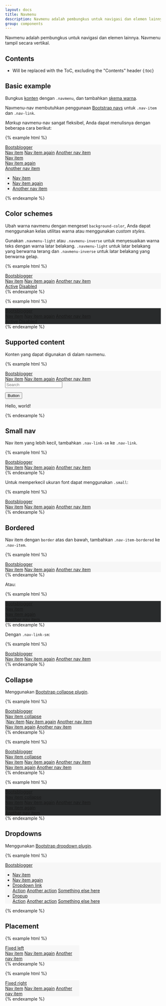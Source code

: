 ```yaml
---
layout: docs
title: Navmenu
description: Navmenu adalah pembungkus untuk navigasi dan elemen lainnya.
group: components
---
```


Navmenu adalah pembungkus untuk navigasi dan elemen lainnya. Navmenu tampil secara vertikal.

## Contents

* Will be replaced with the ToC, excluding the "Contents" header
{:toc}

## Basic example

Bungkus [konten](#supported-content) dengan `.navmenu`, dan tambahkan [skema warna](#color-schemes).

Navmenu-nav membutuhkan penggunaan [Bootstrap navs](https://v4-alpha.getbootstrap.com/components/navs/) untuk `.nav-item` dan `.nav-link`.

*Markup* navmenu-nav sangat fleksibel, Anda dapat menulisnya dengan beberapa cara berikut:

{% example html %}
<nav class="navmenu navmenu-light" style="background-color: #f7f7f7;">
  <a class="navmenu-brand" href="#">Bootsblogger</a>
  <!-- 1 -->
  <div class="navmenu-nav">
    <a class="nav-item nav-link" href="#">Nav item</a>
    <a class="nav-item nav-link" href="#">Nav item again</a>
    <a class="nav-item nav-link" href="#">Another nav item</a>
  </div>

  <!-- 2 -->
  <div class="navmenu-nav">
    <div class="nav-item">
      <a class="nav-link" href="#">Nav item</a>
    </div>
    <div class="nav-item">
      <a class="nav-link" href="#">Nav item again</a>
    </div>
    <div class="nav-item">
      <a class="nav-link" href="#">Another nav item</a>
    </div>
  </div>

  <!-- 3 -->
  <ul class="navmenu-nav">
    <li class="nav-item">
      <a class="nav-link" href="#">Nav item</a>
    </li>
    <li class="nav-item">
      <a class="nav-link" href="#">Nav item again</a>
    </li>
    <li class="nav-item">
      <a class="nav-link" href="#">Another nav item</a>
    </li>
  </ul>
</nav>
{% endexample %}

## Color schemes

Ubah warna navmenu dengan mengeset `background-color`, Anda dapat menggunakan kelas utilitas warna atau menggunakan *custom styles*.

Gunakan `.navmenu-light` atau `.navmenu-inverse` untuk menyesuaikan warna teks dengan warna latar belakang. `.navmenu-light` untuk latar belakang yang berwarna terang dan `.navmenu-inverse` untuk latar belakang yang berwarna gelap.

{% example html %}
<nav class="navmenu navmenu-light" style="background-color: #f7f7f7;">
  <a class="navmenu-brand" href="#">Bootsblogger</a>
  <div class="navmenu-nav">
    <a class="nav-item nav-link" href="#">Nav item</a>
    <a class="nav-item nav-link" href="#">Nav item again</a>
    <a class="nav-item nav-link" href="#">Another nav item</a>
  </div>

  <div class="navmenu-nav">
    <a class="nav-item nav-link active" href="#">Active</a>
    <a class="nav-item nav-link disabled" href="#">Disabled</a>
  </div>
</nav>
{% endexample %}

{% example html %}
<nav class="navmenu navmenu-inverse" style="background-color: #292b2c;">
  <a class="navmenu-brand" href="#">Bootsblogger</a>
  <div class="navmenu-nav">
    <a class="nav-item nav-link" href="#">Nav item</a>
    <a class="nav-item nav-link" href="#">Nav item again</a>
    <a class="nav-item nav-link" href="#">Another nav item</a>
  </div>

  <div class="navmenu-nav">
    <a class="nav-item nav-link active" href="#">Active</a>
    <a class="nav-item nav-link disabled" href="#">Disabled</a>
  </div>
</nav>
{% endexample %}

## Supported content

Konten yang dapat digunakan di dalam navmenu.

{% example html %}
<nav class="navmenu navmenu-light" style="background-color: #f7f7f7;">
  <!-- Brand -->
  <a class="navmenu-brand" href="#">Bootsblogger</a>

  <!-- Nav -->
  <div class="navmenu-nav">
    <a class="nav-item nav-link" href="#">Nav item</a>
    <a class="nav-item nav-link" href="#">Nav item again</a>
    <a class="nav-item nav-link" href="#">Another nav item</a>
  </div>

  <!-- Form -->
  <div class="navmenu-form">
    <form>
      <input class="form-control" type="text" placeholder="Search">
    </form>
  </div>

  <!-- Button -->
  <div class="navmenu-btn">
    <button type="button" class="btn btn-block btn-primary">Button</button>
  </div>

  <!-- Text -->
  <div class="navmenu-text">
    <p class="text-success">Hello, world!</p>
  </div>
</nav>
{% endexample %}

## Small nav

Nav item yang lebih kecil, tambahkan `.nav-link-sm` ke `.nav-link`.

{% example html %}
<nav class="navmenu navmenu-light" style="background-color: #f7f7f7;">
  <a class="navmenu-brand" href="#">Bootsblogger</a>
  <div class="navmenu-nav">
    <a class="nav-item nav-link nav-link-sm" href="#">Nav item</a>
    <a class="nav-item nav-link nav-link-sm" href="#">Nav item again</a>
    <a class="nav-item nav-link nav-link-sm" href="#">Another nav item</a>
  </div>
</nav>
{% endexample %}

Untuk memperkecil ukuran font dapat menggunakan `.small`:

{% example html %}
<nav class="navmenu navmenu-light" style="background-color: #f7f7f7;">
  <a class="navmenu-brand" href="#">Bootsblogger</a>
  <div class="navmenu-nav">
    <a class="nav-item nav-link nav-link-sm small" href="#">Nav item</a>
    <a class="nav-item nav-link nav-link-sm small" href="#">Nav item again</a>
    <a class="nav-item nav-link nav-link-sm small" href="#">Another nav item</a>
  </div>
</nav>
{% endexample %}

## Bordered

Nav item dengan `border` atas dan bawah, tambahkan `.nav-item-bordered` ke `.nav-item`.

{% example html %}
<nav class="navmenu navmenu-light" style="background-color: #f7f7f7;">
  <a class="navmenu-brand" href="#">Bootsblogger</a>
  <div class="navmenu-nav">
    <a class="nav-item nav-item-bordered nav-link" href="#">Nav item</a>
    <a class="nav-item nav-item-bordered nav-link" href="#">Nav item again</a>
    <a class="nav-item nav-item-bordered nav-link" href="#">Another nav item</a>
  </div>
</nav>
{% endexample %}

Atau:

{% example html %}
<nav class="navmenu navmenu-inverse" style="background-color: #292b2c;">
  <a class="navmenu-brand" href="#">Bootsblogger</a>
  <div class="navmenu-nav">
    <div class="nav-item nav-item-bordered">
      <a class="nav-link" href="#">Nav item</a>
    </div>
    <div class="nav-item nav-item-bordered">
      <a class="nav-link" href="#">Nav item again</a>
    </div>
    <div class="nav-item nav-item-bordered">
      <a class="nav-link" href="#">Another nav item</a>
    </div>
  </div>
</nav>
{% endexample %}

Dengan `.nav-link-sm`:

{% example html %}
<nav class="navmenu navmenu-light" style="background-color: #f7f7f7;">
  <a class="navmenu-brand" href="#">Bootsblogger</a>
  <div class="navmenu-nav">
    <a class="nav-item nav-item-bordered nav-link nav-link-sm" href="#">Nav item</a>
    <a class="nav-item nav-item-bordered nav-link nav-link-sm" href="#">Nav item again</a>
    <a class="nav-item nav-item-bordered nav-link nav-link-sm" href="#">Another nav item</a>
  </div>
</nav>
{% endexample %}

## Collapse

Menggunakan [Bootstrap collapse plugin](https://v4-alpha.getbootstrap.com/components/collapse/).

{% example html %}
<nav class="navmenu navmenu-light" style="background-color: #f7f7f7;">
  <a class="navmenu-brand" href="#">Bootsblogger</a>
  <div class="navmenu-nav">
    <a class="nav-item nav-link dropdown-toggle" data-toggle="collapse" href="#navmenuCollapseExample1" aria-expanded="false" aria-controls="navmenuCollapseExample1">
      Nav item collapse
    </a>
    <div class="collapse" id="navmenuCollapseExample1">
      <div style="border-left: 4px solid #ddd;">
        <a class="nav-item nav-link nav-link-sm small" href="#">Nav item</a>
        <a class="nav-item nav-link nav-link-sm small" href="#">Nav item again</a>
        <a class="nav-item nav-link nav-link-sm small" href="#">Another nav item</a>
      </div>
    </div>
    <a class="nav-item nav-link" href="#">Nav item again</a>
    <a class="nav-item nav-link" href="#">Another nav item</a>
  </div>
</nav>
{% endexample %}

{% example html %}
<nav class="navmenu navmenu-light" style="background-color: #f7f7f7;">
  <a class="navmenu-brand" href="#">Bootsblogger</a>
  <div class="navmenu-nav">
    <a class="nav-item nav-link dropdown-toggle" data-toggle="collapse" href="#navmenuCollapseExample2" aria-expanded="false" aria-controls="navmenuCollapseExample2">
      Nav item collapse
    </a>
    <div class="collapse" id="navmenuCollapseExample2">
      <a class="nav-item nav-item-bordered nav-link nav-link-sm small" href="#">Nav item</a>
      <a class="nav-item nav-item-bordered nav-link nav-link-sm small" href="#">Nav item again</a>
      <a class="nav-item nav-item-bordered nav-link nav-link-sm small" href="#">Another nav item</a>
    </div>
    <a class="nav-item nav-link" href="#">Nav item again</a>
    <a class="nav-item nav-link" href="#">Another nav item</a>
  </div>
</nav>
{% endexample %}

{% example html %}
<nav class="navmenu navmenu-inverse" style="background-color: #292b2c;">
  <a class="navmenu-brand" href="#">Bootsblogger</a>
  <div class="navmenu-nav">
    <div class="nav-item nav-item-bordered">
      <a class="nav-link dropdown-toggle" data-toggle="collapse" href="#navmenuCollapseExample3" aria-expanded="false" aria-controls="navmenuCollapseExample3">
        Nav item collapse
      </a>
      <div class="collapse" id="navmenuCollapseExample3">
        <div class="pb-2"><!-- padding bottom -->
          <a class="nav-item nav-link nav-link-sm small" href="#">Nav item</a>
          <a class="nav-item nav-link nav-link-sm small" href="#">Nav item again</a>
          <a class="nav-item nav-link nav-link-sm small" href="#">Another nav item</a>
        </div>
      </div>
    </div>
    <div class="nav-item nav-item-bordered">
      <a class="nav-link" href="#">Nav item again</a>
    </div>
    <div class="nav-item nav-item-bordered">
      <a class="nav-link" href="#">Another nav item</a>
    </div>
  </div>
</nav>
{% endexample %}

## Dropdowns

Menggunakan [Bootstrap dropdown plugin](https://v4-alpha.getbootstrap.com/components/dropdowns/).

{% example html %}
<nav class="navmenu navmenu-light" style="background-color: #f7f7f7;">
  <a class="navmenu-brand" href="#">Bootsblogger</a>
  <ul class="navmenu-nav">
    <li class="nav-item"><a class="nav-link" href="#">Nav item</a></li>
    <li class="nav-item"><a class="nav-link" href="#">Nav item again</a></li>
    <li class="nav-item dropdown">
      <a class="nav-link dropdown-toggle" href="#" id="navmenuDropdownMenuLink" data-toggle="dropdown" aria-haspopup="true" aria-expanded="false">
        Dropdown link
      </a>
      <div class="dropdown-menu" aria-labelledby="navmenuDropdownMenuLink">
        <a class="dropdown-item" href="#">Action</a>
        <a class="dropdown-item" href="#">Another action</a>
        <a class="dropdown-item" href="#">Something else here</a>
      </div>
    </li>
    <li class="nav-item dropup">
      <a class="nav-link dropdown-toggle" href="#" id="navmenuDropupMenuLink" data-toggle="dropdown" aria-haspopup="true" aria-expanded="false">
        Dropup
      </a>
      <div class="dropdown-menu" aria-labelledby="navmenuDropupMenuLink">
        <a class="dropdown-item" href="#">Action</a>
        <a class="dropdown-item" href="#">Another action</a>
        <a class="dropdown-item" href="#">Something else here</a>
      </div>
    </li>
  </ul>
</nav>
{% endexample %}

## Placement

{% example html %}
<nav class="navmenu navmenu-fixed-left navmenu-light" style="width: 15rem; background-color: #f7f7f7;">
  <a class="navmenu-brand" href="#">Fixed left</a>
  <div class="navmenu-nav">
    <a class="nav-item nav-link" href="#">Nav item</a>
    <a class="nav-item nav-link" href="#">Nav item again</a>
    <a class="nav-item nav-link" href="#">Another nav item</a>
  </div>
</nav>
{% endexample %}

{% example html %}
<nav class="navmenu navmenu-fixed-right navmenu-light" style="width: 15rem; background-color: #f7f7f7;">
  <a class="navmenu-brand" href="#">Fixed right</a>
  <div class="navmenu-nav">
    <a class="nav-item nav-link" href="#">Nav item</a>
    <a class="nav-item nav-link" href="#">Nav item again</a>
    <a class="nav-item nav-link" href="#">Another nav item</a>
  </div>
</nav>
{% endexample %}
